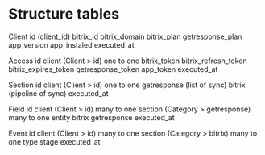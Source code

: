 # Structure tables
Client
    id                      (client_id) 
    bitrix_id
    bitrix_domain
    bitrix_plan
    getresponse_plan
    app_version
    app_instaled
    executed_at

Access 
    id 
    client                  (Client > id) one to one
    bitrix_token
    bitrix_refresh_token
    bitrix_expires_token
    getresponse_token
    app_token
    executed_at

Section
    id 
    client                  (Client > id) one to one
    getresponse             (list of sync)
    bitrix                  (pipeline of sync)
    executed_at

Field
    id
    client                  (Client > id) many to one
    section                 (Category > getresponse) many to one
    entity
    bitrix
    getresponse
    executed_at

Event
    id 
    client                  (Client > id) many to one
    section                 (Category > bitrix) many to one
    type
    stage
    executed_at